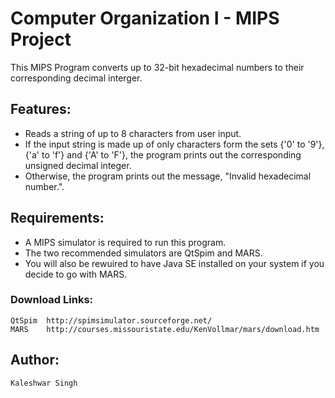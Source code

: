 # Computer Organization I - MIPS Project #

This MIPS Program converts up to 32-bit hexadecimal numbers to their corresponding decimal 
interger.

## Features: ##
  + Reads a string of up to 8 characters from user input.
  + If the input string is made up of only characters form the sets {'0' to '9'}, {'a' to 'f'} and {'A' to 'F'}, the program prints out the corresponding unsigned decimal integer.
  + Otherwise, the program prints out the message, "Invalid hexadecimal number.".

## Requirements: ##
  + A MIPS simulator is required to run this program. 
  + The two recommended simulators are QtSpim and MARS. 
  + You will also be rewuired to have Java SE installed on your system if you decide 
	to go with MARS.

### Download Links: ###
	QtSpim	http://spimsimulator.sourceforge.net/
	MARS	http://courses.missouristate.edu/KenVollmar/mars/download.htm

## Author: ##
	Kaleshwar Singh		

